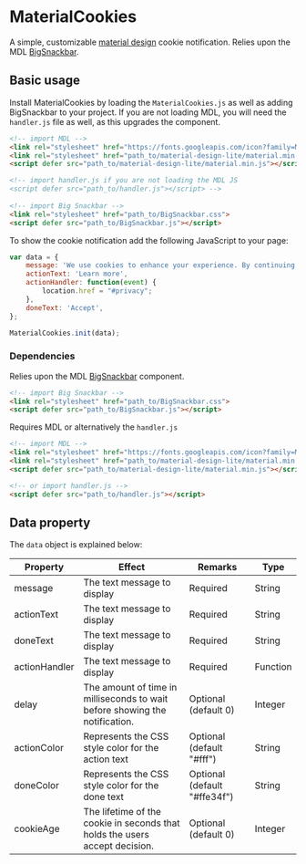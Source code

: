 # MaterialCookies

A simple, customizable [material design](https://getmdl.io/) cookie notification. Relies upon the MDL [BigSnackbar](https://github.com/LeonStaufer/material-bigsnackbar).

## Basic usage

Install MaterialCookies by loading the ``MaterialCookies.js`` as well as adding BigSnackbar to your project. If you are not loading MDL, you will need the `handler.js` file as well, as this upgrades the component.

```html
<!-- import MDL -->
<link rel="stylesheet" href="https://fonts.googleapis.com/icon?family=Material+Icons">
<link rel="stylesheet" href="path_to/material-design-lite/material.min.css">
<script defer src="path_to/material-design-lite/material.min.js"></script> 

<!-- import handler.js if you are not loading the MDL JS
<script defer src="path_to/handler.js"></script> -->
  
<!-- import Big Snackbar -->   
<link rel="stylesheet" href="path_to/BigSnackbar.css">
<script defer src="path_to/BigSnackbar.js"></script>
```

To show the cookie notification add the following JavaScript to your page:

```javascript
var data = {
    message: 'We use cookies to enhance your experience. By continuing to visit this site you agree to our use of cookies',
    actionText: 'Learn more',
    actionHandler: function(event) {
        location.href = "#privacy";
    },
    doneText: 'Accept',
};

MaterialCookies.init(data);
```

### Dependencies

Relies upon the MDL [BigSnackbar](https://github.com/LeonStaufer/material-bigsnackbar) component.

```html
<!-- import Big Snackbar -->   
<link rel="stylesheet" href="path_to/BigSnackbar.css">
<script defer src="path_to/BigSnackbar.js"></script>
```

Requires MDL or alternatively the `handler.js`
```html
<!-- import MDL -->
<link rel="stylesheet" href="https://fonts.googleapis.com/icon?family=Material+Icons">
<link rel="stylesheet" href="path_to/material-design-lite/material.min.css">
<script defer src="path_to/material-design-lite/material.min.js"></script> 

<!-- or import handler.js -->
<script defer src="path_to/handler.js"></script>
```

## Data property

The ``data`` object is explained below:

|Property|Effect|Remarks|Type|
|--- |--- |--- |--- |
|message|The text message to display|Required|String|
|actionText|The text message to display|Required|String|
|doneText|The text message to display|Required|String|
|actionHandler|The text message to display|Required|Function|
|delay|The amount of time in milliseconds to wait before showing the notification.|Optional (default 0)|Integer|
|actionColor|Represents the CSS style color for the action text|Optional (default "#fff")|String|
|doneColor|Represents the CSS style color for the done text|Optional (default "#ffe34f")|String|
|cookieAge|The lifetime of the cookie in seconds that holds the users accept decision.|Optional (default 0)|Integer|
